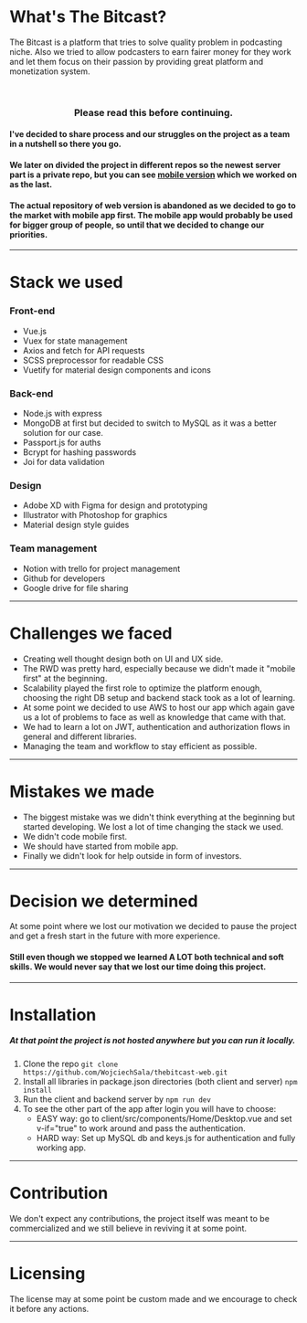 # What's The Bitcast?

The Bitcast is a platform that tries to solve quality problem in podcasting niche. Also we tried to allow podcasters to earn fairer money for they work and let them focus on their passion by providing great platform and monetization system.

<br>

### <center>Please read this before continuing. </center>

#### I've decided to share process and our struggles on the project as a team in a nutshell so there you go.

#### We later on divided the project in different repos so the newest server part is a private repo, but you can see [mobile version](https://github.com/WojciechSala/thebitcast-mobile) which we worked on as the last.

#### The actual repository of web version is abandoned as we decided to go to the market with mobile app first. The mobile app would probably be used for bigger group of people, so until that we decided to change our priorities.

---

# Stack we used

### Front-end

- Vue.js
- Vuex for state management
- Axios and fetch for API requests
- SCSS preprocessor for readable CSS
- Vuetify for material design components and icons

### Back-end

- Node.js with express
- MongoDB at first but decided to switch to MySQL as it was a better solution for our case.
- Passport.js for auths
- Bcrypt for hashing passwords
- Joi for data validation

### Design

- Adobe XD with Figma for design and prototyping
- Illustrator with Photoshop for graphics
- Material design style guides

### Team management

- Notion with trello for project management
- Github for developers
- Google drive for file sharing

---

# Challenges we faced

- Creating well thought design both on UI and UX side.
- The RWD was pretty hard, especially because we didn't made it "mobile first" at the beginning.
- Scalability played the first role to optimize the platform enough, choosing the right DB setup and backend stack took as a lot of learning.
- At some point we decided to use AWS to host our app which again gave us a lot of problems to face as well as knowledge that came with that.
- We had to learn a lot on JWT, authentication and authorization flows in general and different libraries.
- Managing the team and workflow to stay efficient as possible.

---

# Mistakes we made

- The biggest mistake was we didn't think everything at the beginning but started developing. We lost a lot of time changing the stack we used.
- We didn't code mobile first.
- We should have started from mobile app.
- Finally we didn't look for help outside in form of investors.

---

# Decision we determined

At some point where we lost our motivation we decided to pause the project and get a fresh start in the future with more experience.

#### Still even though we stopped we learned A LOT both technical and soft skills. We would never say that we lost our time doing this project.

---

# Installation

##### At that point the project is not hosted anywhere but you can run it locally.

1. Clone the repo `git clone https://github.com/WojciechSala/thebitcast-web.git`
2. Install all libraries in package.json directories (both client and server) `npm install`
3. Run the client and backend server by `npm run dev`
4. To see the other part of the app after login you will have to choose:
   - EASY way: go to client/src/components/Home/Desktop.vue and set v-if="true" to work around and pass the authentication.
   - HARD way: Set up MySQL db and keys.js for authentication and fully working app.

---

# Contribution

We don't expect any contributions, the project itself was meant to be commercialized and we still believe in reviving it at some point.

---

# Licensing

The license may at some point be custom made and we encourage to check it before any actions.
